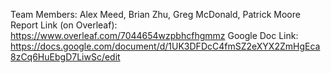 Team Members: Alex Meed, Brian Zhu, Greg McDonald, Patrick Moore
Report Link (on Overleaf): https://www.overleaf.com/7044654wzpbhcfhgmmz
Google Doc Link: https://docs.google.com/document/d/1UK3DFDcC4fmSZ2eXYX2ZmHgEca8zCq6HuEbgD7LiwSc/edit